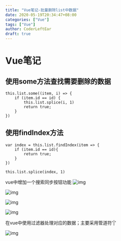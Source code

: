 ```yaml
---
title: "Vue笔记-批量删除list中数据"
date: 2020-05-19T20:34:47+08:00
categories: ["Vue"]
tags: ["Vue"]
author: CoderLeftEar
draft: true
---
```


# Vue笔记



## 使用some方法查找需要删除的数据

```
this.list.some((item, i) => {
    if (item.id == id) {
        this.list.splice(i, 1)
        return true;
    }
})
```

## 使用findIndex方法

```
var index = this.list.findIndex(item => {
    if (item.id == id){
        return true;
    }
})

this.list.splice(index, 1)
```

vue中增加一个搜索同步按钮功能
![img](https://img2018.cnblogs.com/blog/648026/201901/648026-20190111173347427-657448188.png)

![img](https://img2018.cnblogs.com/blog/648026/201901/648026-20190111173401378-1094231757.png)

![img](https://img2018.cnblogs.com/blog/648026/201901/648026-20190111173408202-1261168603.png)

![img](https://img2018.cnblogs.com/blog/648026/201901/648026-20190111173413857-1768474284.png)

在vue中使用过滤器处理对应的数据；主要采用管道符'|'

![img](https://img2018.cnblogs.com/blog/648026/201901/648026-20190111175136889-121075226.png)